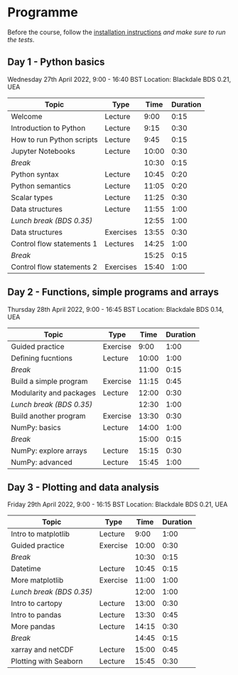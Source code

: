 # Programme

Before the course, follow the [installation instructions](installation.md) *and make sure to run the tests*.

## Day 1 - Python basics
Wednesday 27th April 2022, 9:00 - 16:40 BST
Location: Blackdale BDS 0.21, UEA

| Topic                     | Type     | Time  | Duration |
|---------------------------|----------|-------|----------|
| Welcome                   | Lecture  |  9:00 |  0:15    |
| Introduction to Python    | Lecture  |  9:15 |  0:30    |
| How to run Python scripts | Lecture  |  9:45 |  0:15    |
| Jupyter Notebooks         | Lecture  | 10:00 |  0:30    |
| *Break*                   |          | 10:30 |  0:15    |
| Python syntax             | Lecture  | 10:45 |  0:20    |
| Python semantics          | Lecture  | 11:05 |  0:20    |
| Scalar types              | Lecture  | 11:25 |  0:30    |
| Data structures           | Lecture  | 11:55 |  1:00    |
| *Lunch break (BDS 0.35)*  |          | 12:55 |  1:00    |
| Data structures           | Exercises| 13:55 |  0:30    |
| Control flow statements 1 | Lectures | 14:25 |  1:00    |
| *Break*                   |          | 15:25 |  0:15    |
| Control flow statements 2 | Exercises| 15:40 |  1:00    |

## Day 2 -  Functions, simple programs and arrays
Thursday 28th April 2022, 9:00 - 16:45 BST
Location: Blackdale BDS 0.14, UEA

| Topic                     | Type     | Time  | Duration |
|---------------------------|----------|-------|----------|
| Guided practice           | Exercise |  9:00 |  1:00    |
| Defining fucntions        | Lecture  | 10:00 |  1:00    |
| *Break*                   |          | 11:00 |  0:15    |
| Build a simple program    | Exercise | 11:15 |  0:45    |
| Modularity and packages   | Lecture  | 12:00 |  0:30    |
| *Lunch break (BDS 0.35)*  |          | 12:30 |  1:00    |
| Build another program     | Exercise | 13:30 |  0:30    |
| NumPy: basics             | Lecture  | 14:00 |  1:00    |
| *Break*                   |          | 15:00 |  0:15    |
| NumPy: explore arrays     | Lecture  | 15:15 |  0:30    |
| NumPy: advanced           | Lecture  | 15:45 |  1:00    |

## Day 3 -  Plotting and data analysis
Friday 29th April 2022, 9:00 - 16:15 BST
Location: Blackdale BDS 0.21, UEA

| Topic                     | Type     | Time  | Duration |
|---------------------------|----------|-------|----------|
| Intro to matplotlib       | Lecture  |  9:00 |  1:00    |
| Guided practice           | Exercise | 10:00 |  0:30    |
| *Break*                   |          | 10:30 |  0:15    |
| Datetime                  | Lecture  | 10:45 |  0:15    |
| More matplotlib           | Exercise | 11:00 |  1:00    |
| *Lunch break (BDS 0.35)*  |          | 12:00 |  1:00    |
| Intro to cartopy          | Lecture  | 13:00 |  0:30    |
| Intro to pandas           | Lecture  | 13:30 |  0:45    |
| More pandas               | Lecture  | 14:15 |  0:30    |
| *Break*                   |          | 14:45 |  0:15    |
| xarray and netCDF         | Lecture  | 15:00 |  0:45    |
| Plotting with Seaborn     | Lecture  | 15:45 |  0:30    |